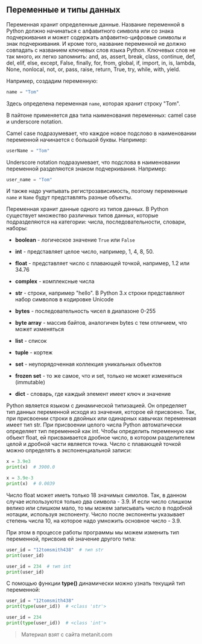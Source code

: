 ## Переменные и типы данных

Переменная хранит определенные данные. Название переменной в Python должно начинаться с алфавитного символа или со знака подчеркивания и может содержать алфавитно-цифровые символы и знак подчеркивания. И кроме того, название переменной не должно совпадать с названием ключевых слов языка Python. Ключевых слов не так много, их легко запомнить: and, as, assert, break, class, continue, def, del, elif, else, except, False, finally, for, from, global, if, import, in, is, lambda, None, nonlocal, not, or, pass, raise, return, True, try, while, with, yield.

Например, создадим переменную:

```py
name = "Tom"
```

Здесь определена переменная `name`, которая хранит строку "Tom".

В пайтоне применяется два типа наименования переменных: camel case и underscore notation.

Camel case подразумевает, что каждое новое подслово в наименовании переменной начинается с большой буквы. Например:

```py
userName = "Tom"
```

Underscore notation подразумевает, что подслова в наименовании переменной разделяются знаком подчеркивания. Например:

```py
user_name = "Tom"
```

И также надо учитывать регистрозависимость, поэтому переменные `name` и `Name` будут представлять разные объекты.

Переменная хранит данные одного из типов данных. В Python существует множество различных типов данных, которые подразделяются на категории: числа, последовательности, словари, наборы:

- **boolean** - логическое значение `True` или `False`

- **int** - представляет целое число, например, 1, 4, 8, 50.

- **float** - представляет число с плавающей точкой, например, 1.2 или 34.76

- **complex** - комплексные числа

- **str** - строки, например "hello". В Python 3.x строки представляют набор символов в кодировке Unicode

- **bytes** - последовательность чисел в диапазоне 0-255

- **byte array** - массив байтов, аналогичен bytes с тем отличием, что может изменяться

- **list** - список

- **tuple** - кортеж

- **set** - неупорядоченная коллекция уникальных объектов

- **frozen set** - то же самое, что и set, только не может изменяться (immutable)

- **dict** - словарь, где каждый элемент имеет ключ и значение

Python является языком с динамической типизацией. Он определяет тип данных переменной исходя из значения, которое ей присвоено. Так, при присвоении строки в двойных или одинарных кавычках переменная имеет тип str. При присвоении целого числа Python автоматически определяет тип переменной как int. Чтобы определить переменную как объект float, ей присваивается дробное число, в котором разделителем целой и дробной части является точка. Число с плавающей точкой можно определять в экспоненциальной записи:

```py
x = 3.9e3
print(x)  # 3900.0

x = 3.9e-3
print(x)  # 0.0039
```

Число float может иметь только 18 значимых симолов. Так, в данном случае используются только два символа - 3.9. И если число слишком велико или слишком мало, то мы можем записывать число в подобной нотации, используя экспоненту. Число после экспоненты указывает степень числа 10, на которое надо умножить основное число - 3.9.

При этом в процессе работы программы мы можем изменить тип переменной, присвоив ей значение другого типа:

```py
user_id = "12tomsmith438"  # тип str
print(user_id)

user_id = 234  # тип int
print(user_id)
```

С помощью функции **type()** динамически можно узнать текущий тип переменной:

```py
user_id = "12tomsmith438"
print(type(user_id))  # <class 'str'>

user_id = 234
print(type(user_id))  # <class 'int'>
```


> Материал взят с сайта metanit.com
